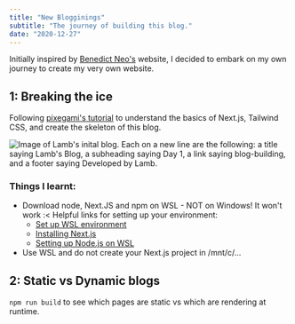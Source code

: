```yaml
---
title: "New Blogginings"
subtitle: "The journey of building this blog."
date: "2020-12-27"
---
```


Initially inspired by [Benedict Neo's](bneo.xyz) website, I decided to embark on my own journey to create my very own website. 

## 1: Breaking the ice
Following [pixegami's tutorial](https://www.youtube.com/watch?v=Hiabp1GY8fA) to understand the basics of Next.js, Tailwind CSS, and create the skeleton of this blog.

![Image of Lamb's inital blog. Each on a new line are the following: a title saying Lamb's Blog, a subheading saying Day 1, a link saying blog-building, and a footer saying Developed by Lamb.](/images/day-1-blog.png)

### Things I learnt:
- Download node, Next.JS and npm on WSL - NOT on Windows! It won't work :<
    Helpful links for setting up your environment:
    - [Set up WSL environment](https://learn.microsoft.com/en-us/windows/wsl/setup/environment#file-storage)
    - [Installing Next.js](https://learn.microsoft.com/en-us/windows/dev-environment/javascript/nextjs-on-wsl)
    - [Setting up Node.js on WSL](https://learn.microsoft.com/en-us/windows/dev-environment/javascript/nodejs-on-wsl)
- Use WSL and do not create your Next.js project in /mnt/c/...

## 2: Static vs Dynamic blogs
```npm run build``` to see which pages are static vs which are rendering at runtime.